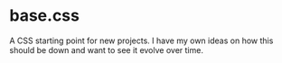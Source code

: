 base.css
========

A CSS starting point for new projects. I have my own ideas on how this should be down and want to see it evolve over time.
